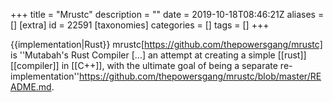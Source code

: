 +++
title = "Mrustc"
description = ""
date = 2019-10-18T08:46:21Z
aliases = []
[extra]
id = 22591
[taxonomies]
categories = []
tags = []
+++

{{implementation|Rust}}
mrustc[https://github.com/thepowersgang/mrustc] is ''Mutabah's Rust Compiler [...] an attempt at creating a simple [[rust]] [[compiler]] in [[C++]], with the ultimate goal of being a separate re-implementation''<ref>https://github.com/thepowersgang/mrustc/blob/master/README.md</ref>.

